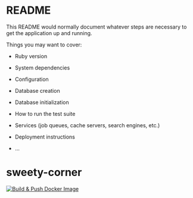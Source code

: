# README

This README would normally document whatever steps are necessary to get the
application up and running.

Things you may want to cover:

* Ruby version

* System dependencies

* Configuration

* Database creation

* Database initialization

* How to run the test suite

* Services (job queues, cache servers, search engines, etc.)

* Deployment instructions

* ...
# sweety-corner

[![Build & Push Docker Image](https://img.shields.io/badge/Build%20Docker-blue?logo=github)](https://github.com/yura-poj/sweety-corner/actions/workflows/run.yml)